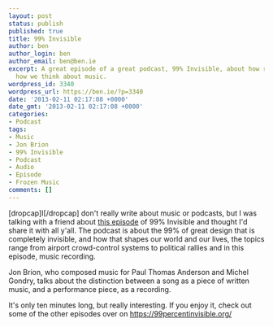 ```yaml
---
layout: post
status: publish
published: true
title: 99% Invisible
author: ben
author_login: ben
author_email: ben@ben.ie
excerpt: A great episode of a great podcast, 99% Invisible, about how recording changed
  how we think about music.
wordpress_id: 3340
wordpress_url: https://ben.ie/?p=3340
date: '2013-02-11 02:17:08 +0000'
date_gmt: '2013-02-11 02:17:08 +0000'
categories:
- Podcast
tags:
- Music
- Jon Brion
- 99% Invisible
- Podcast
- Audio
- Episode
- Frozen Music
comments: []
---
```

<p>[dropcap]I[/dropcap] don't really write about music or podcasts, but I was talking with a friend about <a href="https://99percentinvisible.org/post/25099083612/episode-56-frozen-music" target="_blank">this episode</a> of 99% Invisible and thought I'd share it with all y'all. The podcast is about the 99% of great design that is completely invisible, and how that shapes our world and our lives, the topics range from airport crowd-control systems to political rallies and in this episode, music recording.</p>
<p>Jon Brion, who composed music for Paul Thomas Anderson and Michel Gondry, talks about the distinction between a song as a piece of written music, and a performance piece, as a recording.</p>
<p>It's only ten minutes long, but really interesting. If you enjoy it, check out some of the other episodes over on <a href="https://99percentinvisible.org/" target="_blank">https://99percentinvisible.org/</a></p>
